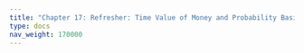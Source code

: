 ```yaml
---
title: "Chapter 17: Refresher: Time Value of Money and Probability Basics"
type: docs
nav_weight: 170000
---
```

